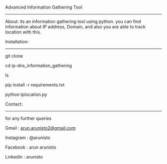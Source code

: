    Advanced Information Gathering Tool 
******************************************


About:
its an information gathering tool using python. 
you can find information about IP address, Domain, and also you are able to track location with this.



Installation:
*******************************
git clone <url>

cd ip-dns_information_gathering

ls 

pip install -r requirements.txt

python Iplocation.py



Contact:
*********************************
for any further queries


   Gmail     : arun.arunisto2@gmail.com

   Instagram : @arunisto

   Facebook  : arun arunisto

   LinkedIn  : arunisto

